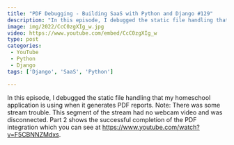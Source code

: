 ```yaml
---
title: "PDF Debugging - Building SaaS with Python and Django #129"
description: "In this episode, I debugged the static file handling that my homeschool application is using when it generates PDF reports."
image: img/2022/CcC0zgXIg_w.jpg
video: https://www.youtube.com/embed/CcC0zgXIg_w
type: post
categories:
 - YouTube
 - Python
 - Django
tags: ['Django', 'SaaS', 'Python']

---
```


In this episode, I debugged the static file handling that my homeschool application is using when it generates PDF reports. Note: There was some stream trouble. This segment of the stream had no webcam video and was disconnected. Part 2 shows the successful completion of the PDF integration which you can see at https://www.youtube.com/watch?v=F5CBNNZMdxs.
